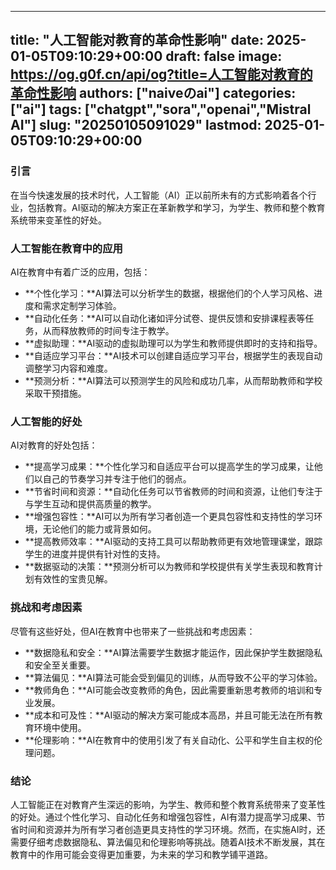 
---
title: "人工智能对教育的革命性影响"
date: 2025-01-05T09:10:29+00:00
draft: false
image: https://og.g0f.cn/api/og?title=人工智能对教育的革命性影响
authors: ["naiveのai"]
categories: ["ai"]
tags: ["chatgpt","sora","openai","Mistral AI"]
slug: "20250105091029"
lastmod: 2025-01-05T09:10:29+00:00
---
### 引言

在当今快速发展的技术时代，人工智能（AI）正以前所未有的方式影响着各个行业，包括教育。AI驱动的解决方案正在革新教学和学习，为学生、教师和整个教育系统带来变革性的好处。

### 人工智能在教育中的应用

AI在教育中有着广泛的应用，包括：

- **个性化学习：**AI算法可以分析学生的数据，根据他们的个人学习风格、进度和需求定制学习体验。
- **自动化任务：**AI可以自动化诸如评分试卷、提供反馈和安排课程表等任务，从而释放教师的时间专注于教学。
- **虚拟助理：**AI驱动的虚拟助理可以为学生和教师提供即时的支持和指导。
- **自适应学习平台：**AI技术可以创建自适应学习平台，根据学生的表现自动调整学习内容和难度。
- **预测分析：**AI算法可以预测学生的风险和成功几率，从而帮助教师和学校采取干预措施。

### 人工智能的好处

AI对教育的好处包括：

- **提高学习成果：**个性化学习和自适应平台可以提高学生的学习成果，让他们以自己的节奏学习并专注于他们的弱点。
- **节省时间和资源：**自动化任务可以节省教师的时间和资源，让他们专注于与学生互动和提供高质量的教学。
- **增强包容性：**AI可以为所有学习者创造一个更具包容性和支持性的学习环境，无论他们的能力或背景如何。
- **提高教师效率：**AI驱动的支持工具可以帮助教师更有效地管理课堂，跟踪学生的进度并提供有针对性的支持。
- **数据驱动的决策：**预测分析可以为教师和学校提供有关学生表现和教育计划有效性的宝贵见解。

### 挑战和考虑因素

尽管有这些好处，但AI在教育中也带来了一些挑战和考虑因素：

- **数据隐私和安全：**AI算法需要学生数据才能运作，因此保护学生数据隐私和安全至关重要。
- **算法偏见：**AI算法可能会受到偏见的训练，从而导致不公平的学习体验。
- **教师角色：**AI可能会改变教师的角色，因此需要重新思考教师的培训和专业发展。
- **成本和可及性：**AI驱动的解决方案可能成本高昂，并且可能无法在所有教育环境中使用。
- **伦理影响：**AI在教育中的使用引发了有关自动化、公平和学生自主权的伦理问题。

### 结论

人工智能正在对教育产生深远的影响，为学生、教师和整个教育系统带来了变革性的好处。通过个性化学习、自动化任务和增强包容性，AI有潜力提高学习成果、节省时间和资源并为所有学习者创造更具支持性的学习环境。然而，在实施AI时，还需要仔细考虑数据隐私、算法偏见和伦理影响等挑战。随着AI技术不断发展，其在教育中的作用可能会变得更加重要，为未来的学习和教学铺平道路。